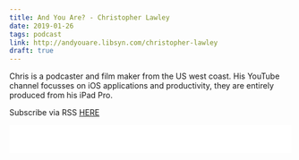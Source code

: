 ```yaml
---
title: And You Are? - Christopher Lawley
date: 2019-01-26
tags: podcast
link: http://andyouare.libsyn.com/christopher-lawley
draft: true
---
```

Chris is a podcaster and film maker from the US west coast. His YouTube channel focusses on iOS applications and productivity, they are entirely produced from his iPad Pro.

Subscribe via RSS [HERE](http://andyouare.libsyn.com/rss)

<iframe style="border: none" src="//html5-player.libsyn.com/embed/episode/id/8349875/height/100/theme/standard-mini/thumbnail/no/preload/no/direction/backward/" height="50" width="100%" scrolling="no"  allowfullscreen webkitallowfullscreen mozallowfullscreen oallowfullscreen msallowfullscreen></iframe>
